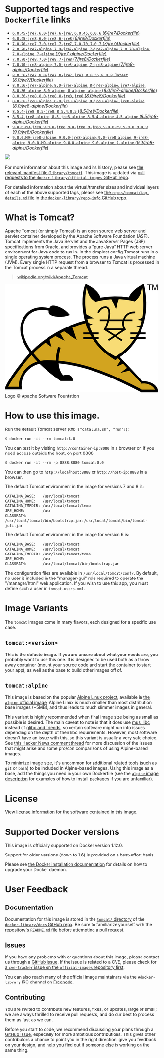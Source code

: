 # Supported tags and respective `Dockerfile` links

-	[`6.0.45-jre7`, `6.0-jre7`, `6-jre7`, `6.0.45`, `6.0`, `6` (*6/jre7/Dockerfile*)](https://github.com/docker-library/tomcat/blob/ec75141e3cb6276b07d66c16042152e2d4de119c/6/jre7/Dockerfile)
-	[`6.0.45-jre8`, `6.0-jre8`, `6-jre8` (*6/jre8/Dockerfile*)](https://github.com/docker-library/tomcat/blob/ec75141e3cb6276b07d66c16042152e2d4de119c/6/jre8/Dockerfile)
-	[`7.0.70-jre7`, `7.0-jre7`, `7-jre7`, `7.0.70`, `7.0`, `7` (*7/jre7/Dockerfile*)](https://github.com/docker-library/tomcat/blob/5f1abae99c0b1ebbd4f020bc4b5696619d948cfd/7/jre7/Dockerfile)
-	[`7.0.70-jre7-alpine`, `7.0-jre7-alpine`, `7-jre7-alpine`, `7.0.70-alpine`, `7.0-alpine`, `7-alpine` (*7/jre7-alpine/Dockerfile*)](https://github.com/docker-library/tomcat/blob/5f1abae99c0b1ebbd4f020bc4b5696619d948cfd/7/jre7-alpine/Dockerfile)
-	[`7.0.70-jre8`, `7.0-jre8`, `7-jre8` (*7/jre8/Dockerfile*)](https://github.com/docker-library/tomcat/blob/5f1abae99c0b1ebbd4f020bc4b5696619d948cfd/7/jre8/Dockerfile)
-	[`7.0.70-jre8-alpine`, `7.0-jre8-alpine`, `7-jre8-alpine` (*7/jre8-alpine/Dockerfile*)](https://github.com/docker-library/tomcat/blob/5f1abae99c0b1ebbd4f020bc4b5696619d948cfd/7/jre8-alpine/Dockerfile)
-	[`8.0.36-jre7`, `8.0-jre7`, `8-jre7`, `jre7`, `8.0.36`, `8.0`, `8`, `latest` (*8.0/jre7/Dockerfile*)](https://github.com/docker-library/tomcat/blob/5f1abae99c0b1ebbd4f020bc4b5696619d948cfd/8.0/jre7/Dockerfile)
-	[`8.0.36-jre7-alpine`, `8.0-jre7-alpine`, `8-jre7-alpine`, `jre7-alpine`, `8.0.36-alpine`, `8.0-alpine`, `8-alpine`, `alpine` (*8.0/jre7-alpine/Dockerfile*)](https://github.com/docker-library/tomcat/blob/5f1abae99c0b1ebbd4f020bc4b5696619d948cfd/8.0/jre7-alpine/Dockerfile)
-	[`8.0.36-jre8`, `8.0-jre8`, `8-jre8`, `jre8` (*8.0/jre8/Dockerfile*)](https://github.com/docker-library/tomcat/blob/5f1abae99c0b1ebbd4f020bc4b5696619d948cfd/8.0/jre8/Dockerfile)
-	[`8.0.36-jre8-alpine`, `8.0-jre8-alpine`, `8-jre8-alpine`, `jre8-alpine` (*8.0/jre8-alpine/Dockerfile*)](https://github.com/docker-library/tomcat/blob/5f1abae99c0b1ebbd4f020bc4b5696619d948cfd/8.0/jre8-alpine/Dockerfile)
-	[`8.5.4-jre8`, `8.5-jre8`, `8.5.4`, `8.5` (*8.5/jre8/Dockerfile*)](https://github.com/docker-library/tomcat/blob/b0cb4ee4d375ade382d77c450903b7c3a0c2b39f/8.5/jre8/Dockerfile)
-	[`8.5.4-jre8-alpine`, `8.5-jre8-alpine`, `8.5.4-alpine`, `8.5-alpine` (*8.5/jre8-alpine/Dockerfile*)](https://github.com/docker-library/tomcat/blob/b0cb4ee4d375ade382d77c450903b7c3a0c2b39f/8.5/jre8-alpine/Dockerfile)
-	[`9.0.0.M9-jre8`, `9.0.0-jre8`, `9.0-jre8`, `9-jre8`, `9.0.0.M9`, `9.0.0`, `9.0`, `9` (*9.0/jre8/Dockerfile*)](https://github.com/docker-library/tomcat/blob/b0cb4ee4d375ade382d77c450903b7c3a0c2b39f/9.0/jre8/Dockerfile)
-	[`9.0.0.M9-jre8-alpine`, `9.0.0-jre8-alpine`, `9.0-jre8-alpine`, `9-jre8-alpine`, `9.0.0.M9-alpine`, `9.0.0-alpine`, `9.0-alpine`, `9-alpine` (*9.0/jre8-alpine/Dockerfile*)](https://github.com/docker-library/tomcat/blob/b0cb4ee4d375ade382d77c450903b7c3a0c2b39f/9.0/jre8-alpine/Dockerfile)

[![](https://badge.imagelayers.io/tomcat:latest.svg)](https://imagelayers.io/?images=tomcat:6.0.45-jre7,tomcat:6.0.45-jre8,tomcat:7.0.70-jre7,tomcat:7.0.70-jre7-alpine,tomcat:7.0.70-jre8,tomcat:7.0.70-jre8-alpine,tomcat:8.0.36-jre7,tomcat:8.0.36-jre7-alpine,tomcat:8.0.36-jre8,tomcat:8.0.36-jre8-alpine,tomcat:8.5.4-jre8,tomcat:8.5.4-jre8-alpine,tomcat:9.0.0.M9-jre8,tomcat:9.0.0.M9-jre8-alpine)

For more information about this image and its history, please see [the relevant manifest file (`library/tomcat`)](https://github.com/docker-library/official-images/blob/master/library/tomcat). This image is updated via [pull requests to the `docker-library/official-images` GitHub repo](https://github.com/docker-library/official-images/pulls?q=label%3Alibrary%2Ftomcat).

For detailed information about the virtual/transfer sizes and individual layers of each of the above supported tags, please see [the `repos/tomcat/tag-details.md` file](https://github.com/docker-library/repo-info/blob/master/repos/tomcat/tag-details.md) in [the `docker-library/repo-info` GitHub repo](https://github.com/docker-library/repo-info).

# What is Tomcat?

Apache Tomcat (or simply Tomcat) is an open source web server and servlet container developed by the Apache Software Foundation (ASF). Tomcat implements the Java Servlet and the JavaServer Pages (JSP) specifications from Oracle, and provides a "pure Java" HTTP web server environment for Java code to run in. In the simplest config Tomcat runs in a single operating system process. The process runs a Java virtual machine (JVM). Every single HTTP request from a browser to Tomcat is processed in the Tomcat process in a separate thread.

> [wikipedia.org/wiki/Apache_Tomcat](https://en.wikipedia.org/wiki/Apache_Tomcat)

![logo](https://raw.githubusercontent.com/docker-library/docs/8e31eb93a02d504d0cfe1da435aa31b377fc627d/tomcat/logo.png)Logo &copy; Apache Software Fountation

# How to use this image.

Run the default Tomcat server (`CMD ["catalina.sh", "run"]`):

```console
$ docker run -it --rm tomcat:8.0
```

You can test it by visiting `http://container-ip:8080` in a browser or, if you need access outside the host, on port 8888:

```console
$ docker run -it --rm -p 8888:8080 tomcat:8.0
```

You can then go to `http://localhost:8888` or `http://host-ip:8888` in a browser.

The default Tomcat environment in the image for versions 7 and 8 is:

	CATALINA_BASE:   /usr/local/tomcat
	CATALINA_HOME:   /usr/local/tomcat
	CATALINA_TMPDIR: /usr/local/tomcat/temp
	JRE_HOME:        /usr
	CLASSPATH:       /usr/local/tomcat/bin/bootstrap.jar:/usr/local/tomcat/bin/tomcat-juli.jar

The default Tomcat environment in the image for version 6 is:

	CATALINA_BASE:   /usr/local/tomcat
	CATALINA_HOME:   /usr/local/tomcat
	CATALINA_TMPDIR: /usr/local/tomcat/temp
	JRE_HOME:        /usr
	CLASSPATH:       /usr/local/tomcat/bin/bootstrap.jar

The configuration files are available in `/usr/local/tomcat/conf/`. By default, no user is included in the "manager-gui" role required to operate the "/manager/html" web application. If you wish to use this app, you must define such a user in `tomcat-users.xml`.

# Image Variants

The `tomcat` images come in many flavors, each designed for a specific use case.

## `tomcat:<version>`

This is the defacto image. If you are unsure about what your needs are, you probably want to use this one. It is designed to be used both as a throw away container (mount your source code and start the container to start your app), as well as the base to build other images off of.

## `tomcat:alpine`

This image is based on the popular [Alpine Linux project](http://alpinelinux.org), available in [the `alpine` official image](https://hub.docker.com/_/alpine). Alpine Linux is much smaller than most distribution base images (~5MB), and thus leads to much slimmer images in general.

This variant is highly recommended when final image size being as small as possible is desired. The main caveat to note is that it does use [musl libc](http://www.musl-libc.org) instead of [glibc and friends](http://www.etalabs.net/compare_libcs.html), so certain software might run into issues depending on the depth of their libc requirements. However, most software doesn't have an issue with this, so this variant is usually a very safe choice. See [this Hacker News comment thread](https://news.ycombinator.com/item?id=10782897) for more discussion of the issues that might arise and some pro/con comparisons of using Alpine-based images.

To minimize image size, it's uncommon for additional related tools (such as `git` or `bash`) to be included in Alpine-based images. Using this image as a base, add the things you need in your own Dockerfile (see the [`alpine` image description](https://hub.docker.com/_/alpine/) for examples of how to install packages if you are unfamiliar).

# License

View [license information](https://www.apache.org/licenses/LICENSE-2.0) for the software contained in this image.

# Supported Docker versions

This image is officially supported on Docker version 1.12.0.

Support for older versions (down to 1.6) is provided on a best-effort basis.

Please see [the Docker installation documentation](https://docs.docker.com/installation/) for details on how to upgrade your Docker daemon.

# User Feedback

## Documentation

Documentation for this image is stored in the [`tomcat/` directory](https://github.com/docker-library/docs/tree/master/tomcat) of the [`docker-library/docs` GitHub repo](https://github.com/docker-library/docs). Be sure to familiarize yourself with the [repository's `README.md` file](https://github.com/docker-library/docs/blob/master/README.md) before attempting a pull request.

## Issues

If you have any problems with or questions about this image, please contact us through a [GitHub issue](https://github.com/docker-library/tomcat/issues). If the issue is related to a CVE, please check for [a `cve-tracker` issue on the `official-images` repository first](https://github.com/docker-library/official-images/issues?q=label%3Acve-tracker).

You can also reach many of the official image maintainers via the `#docker-library` IRC channel on [Freenode](https://freenode.net).

## Contributing

You are invited to contribute new features, fixes, or updates, large or small; we are always thrilled to receive pull requests, and do our best to process them as fast as we can.

Before you start to code, we recommend discussing your plans through a [GitHub issue](https://github.com/docker-library/tomcat/issues), especially for more ambitious contributions. This gives other contributors a chance to point you in the right direction, give you feedback on your design, and help you find out if someone else is working on the same thing.
